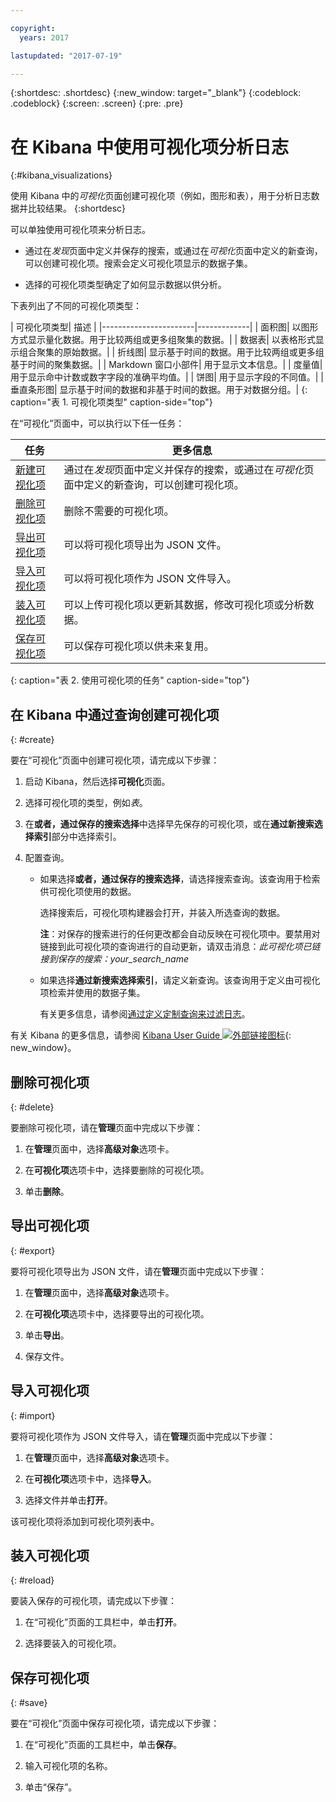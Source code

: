 ```yaml
---

copyright:
  years: 2017

lastupdated: "2017-07-19"

---
```



{:shortdesc: .shortdesc}
{:new_window: target="_blank"}
{:codeblock: .codeblock}
{:screen: .screen}
{:pre: .pre}

# 在 Kibana 中使用可视化项分析日志 
{:#kibana_visualizations}

使用 Kibana 中的*可视化*页面创建可视化项（例如，图形和表），用于分析日志数据并比较结果。
{:shortdesc}

可以单独使用可视化项来分析日志。 

* 通过在*发现*页面中定义并保存的搜索，或通过在*可视化*页面中定义的新查询，可以创建可视化项。搜索会定义可视化项显示的数据子集。

* 选择的可视化项类型确定了如何显示数据以供分析。

下表列出了不同的可视化项类型：

| 可视化项类型| 描述
|
|-----------------------|-------------|
| 面积图| 以图形方式显示量化数据。用于比较两组或更多组聚集的数据。|
| 数据表| 以表格形式显示组合聚集的原始数据。|
| 折线图| 显示基于时间的数据。用于比较两组或更多组基于时间的聚集数据。|
| Markdown 窗口小部件| 用于显示文本信息。|
| 度量值| 用于显示命中计数或数字字段的准确平均值。|
| 饼图| 用于显示字段的不同值。| 
| 垂直条形图| 显示基于时间的数据和非基于时间的数据。用于对数据分组。|
{: caption="表 1. 可视化项类型" caption-side="top"}

在“可视化”页面中，可以执行以下任一任务：

| 任务| 更多信息|
|------|------------------|
| [新建可视化项](kibana_visualizations.html#create)| 通过在*发现*页面中定义并保存的搜索，或通过在*可视化*页面中定义的新查询，可以创建可视化项。|
| [删除可视化项](kibana_visualizations.html#delete)| 删除不需要的可视化项。|
| [导出可视化项](kibana_visualizations.html#export)| 可以将可视化项导出为 JSON 文件。|
| [导入可视化项](kibana_visualizations.html#import)| 可以将可视化项作为 JSON 文件导入。|
| [装入可视化项](kibana_visualizations.html#reload)| 可以上传可视化项以更新其数据，修改可视化项或分析数据。|
| [保存可视化项](kibana_visualizations.html#save)| 可以保存可视化项以供未来复用。|
{: caption="表 2. 使用可视化项的任务" caption-side="top"}


## 在 Kibana 中通过查询创建可视化项
{: #create}

要在“可视化”页面中创建可视化项，请完成以下步骤：

1. 启动 Kibana，然后选择**可视化**页面。

2. 选择可视化项的类型，例如*表*。

3. 在**或者，通过保存的搜索选择**中选择早先保存的可视化项，或在**通过新搜索选择索引**部分中选择索引。

4. 配置查询。

    * 如果选择**或者，通过保存的搜索选择**，请选择搜索查询。该查询用于检索供可视化项使用的数据。 
	
	    选择搜索后，可视化项构建器会打开，并装入所选查询的数据。 
		
		**注**：对保存的搜索进行的任何更改都会自动反映在可视化项中。要禁用对链接到此可视化项的查询进行的自动更新，请双击消息：*此可视化项已链接到保存的搜索：your_search_name* 

    * 如果选择**通过新搜索选择索引**，请定义新查询。该查询用于定义由可视化项检索并使用的数据子集。

        有关更多信息，请参阅[通过定义定制查询来过滤日志](define_search.html#define_search)。

有关 Kibana 的更多信息，请参阅 [Kibana User Guide ![外部链接图标](../../../icons/launch-glyph.svg "外部链接图标")](https://www.elastic.co/guide/en/kibana/5.1/index.html "外部链接图标"){: new_window}。


## 删除可视化项
{: #delete}

要删除可视化项，请在**管理**页面中完成以下步骤：

1. 在**管理**页面中，选择**高级对象**选项卡。

2. 在**可视化项**选项卡中，选择要删除的可视化项。

3. 单击**删除**。


## 导出可视化项
{: #export}

要将可视化项导出为 JSON 文件，请在**管理**页面中完成以下步骤：

1. 在**管理**页面中，选择**高级对象**选项卡。

2. 在**可视化项**选项卡中，选择要导出的可视化项。

3. 单击**导出**。

4. 保存文件。

## 导入可视化项
{: #import}

要将可视化项作为 JSON 文件导入，请在**管理**页面中完成以下步骤：

1. 在**管理**页面中，选择**高级对象**选项卡。

2. 在**可视化项**选项卡中，选择**导入**。

3. 选择文件并单击**打开**。

该可视化项将添加到可视化项列表中。


 
## 装入可视化项
{: #reload}

要装入保存的可视化项，请完成以下步骤：

1. 在“可视化”页面的工具栏中，单击**打开**。

2. 选择要装入的可视化项。 


## 保存可视化项
{: #save}

要在“可视化”页面中保存可视化项，请完成以下步骤：

1. 在“可视化”页面的工具栏中，单击**保存**。

2. 输入可视化项的名称。

3. 单击“保存”。 


